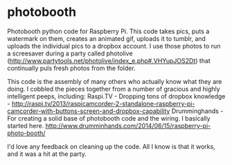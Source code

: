photobooth
==========

Photobooth python code for Raspberry Pi. 
This code takes pics, puts a watermark on them, creates an animated gif, uploads it to tumblr, and uploads the individual pics to a dropbox account. I use those photos to run a screesaver during a party called photolive (http://www.partytools.net/photolive/index_e.php#.VHYupJOS2Dt) that continually puls fresh photos from the folder.

This code is the assembly of many others who actually know what they are doing. I cobbled the pieces together from a number of gracious and highly intelligent peeps, including:
Raspi.TV - Dropping tons of dropbox knowledge - http://raspi.tv/2013/raspicamcorder-2-standalone-raspberry-pi-camcorder-with-buttons-screen-and-dropbox-capability
Drumminghands - For creating a solid base of photobooth code and the wiring. I basically started here.
http://www.drumminhands.com/2014/06/15/raspberry-pi-photo-booth/

I'd love any feedback on cleaning up the code. All I know is that it works, and it was a hit at the party.
